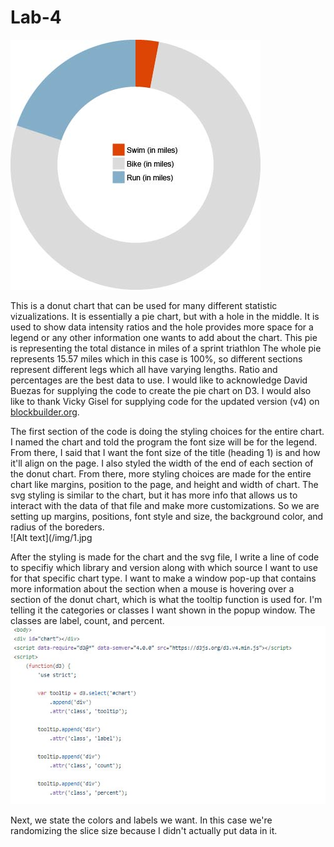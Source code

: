 # Lab-4

![Alt text](/img/image.jpg)

This is a donut chart that can be used for many different statistic vizualizations. It is essentially a pie chart, but with a hole in the middle. It is used to show data intensity ratios and the hole provides more space for a legend or any other information one wants to add about the chart. This pie is representing the total distance in miles of a sprint triathlon The whole pie represents 15.57 miles which in this case is 100%, so different sections represent different legs which all have varying lengths. Ratio and percentages are the best data to use. I would like to acknowledge David Buezas for supplying the code to create the pie chart on D3. I would also like to thank Vicky Gisel for supplying code for the updated version (v4) on [blockbuilder.org](https://bl.ocks.org/vickygisel/c3f4eb2b16b86dd0f641263383f05a13). 

The first section of the code is doing the styling choices for the entire chart. I named the chart and told the program the font size will be for the legend. From there, I said that I want the font size of the title (heading 1) is and how it'll align on the page. I also styled the width of the end of each section of the donut chart. From there, more styling choices are made for the entire chart like margins, position to the page, and height and width of chart. The svg styling is similar to the chart, but it has more info that allows us to interact with the data of that file and make more customizations. So we are setting up margins, positions, font style and size, the background color, and radius of the boreders.    
![Alt text](/img/1.jpg

After the styling is made for the chart and the svg file, I write a line of code to specifiy which library and version along with which source I want to use for that specific chart type. I want to make a window pop-up that contains more information about the section when a mouse is hovering over a section of the donut chart, which is what the tooltip function is used for. I'm telling it the categories or classes I want shown in the popup window. The classes are label, count, and percent.
![Alt text](/img/2.jpg)

Next, we state the colors and labels we want. In this case we're randomizing the slice size because I didn't actually put data in it.

